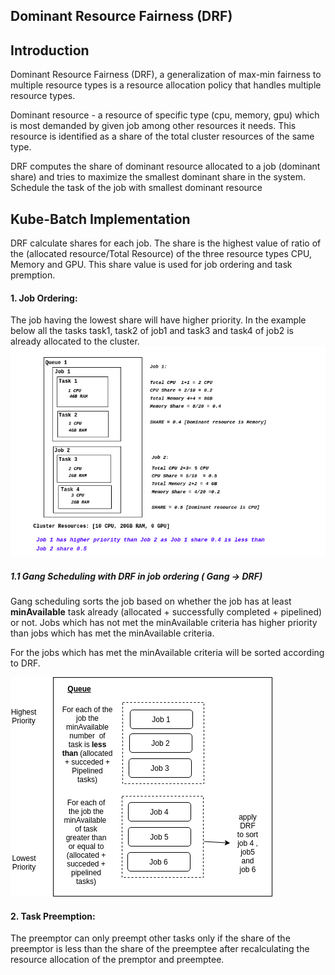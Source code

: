 ## Dominant Resource Fairness (DRF)

## Introduction
Dominant Resource Fairness (DRF), a generalization of max-min fairness to multiple resource types is a resource allocation policy that handles multiple resource types.

Dominant resource - a resource of specific type (cpu, memory, gpu) which is most demanded by given job among other resources it needs. This resource is identified as a share of the total cluster resources of the same type.

DRF computes the share of dominant resource allocated to a job (dominant share) and tries to maximize the smallest dominant share in the system.
Schedule the task of the job with smallest dominant resource


## Kube-Batch Implementation
DRF calculate shares for each job. The share is the highest value of  ratio of the (allocated resource/Total Resource) of the three resource types CPU, Memory and GPU.
This share value is used for job ordering and task premption.

#### 1. Job Ordering:
  The job having the lowest share will have higher priority.
  In the example below all the tasks task1, task2 of job1 and task3 and task4 of job2 is already allocated to the cluster.
  ![drfjobordering](./images/drfjobordering.png)


 ##### 1.1 Gang Scheduling with DRF in job ordering ( Gang -> DRF)
   Gang scheduling sorts the job based on whether the job has at least **minAvailable** task already (allocated + successfully completed + pipelined) or not.
   Jobs which has not met the minAvailable criteria has higher priority than jobs which has met
   the minAvailable criteria.

   For the jobs which has met the minAvailable criteria will be sorted according to DRF.

   ![gangwithdrf](./images/gangwithdrf.png)

#### 2. Task Preemption:

The preemptor can only preempt other tasks only if the share of the preemptor is less than the share of the preemptee after recalculating the resource allocation  of the premptor and preemptee.
